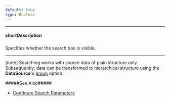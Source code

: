 ```yaml
---
default: true
type: Boolean
---
```

---
##### shortDescription
Specifies whether the search box is visible.

---
[note] Searching works with source data of plain structure only. Subsequently, data can be transformed to hierarchical structure using the **DataSource**'s [group](/api-reference/30%20Data%20Layer/DataSource/1%20Configuration/group.md '/Documentation/ApiReference/Data_Layer/DataSource/Configuration/#group') option.

#####See Also#####
- [Configure Search Parameters](/concepts/05%20Widgets/Lookup/05%20Configure%20Search%20Parameters.md '/Documentation/Guide/Widgets/Lookup/Configure_Search_Parameters/')